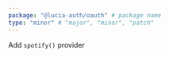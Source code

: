 ```yaml
---
package: "@lucia-auth/oauth" # package name
type: "minor" # "major", "minor", "patch"
---
```


Add `spotify()` provider